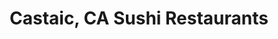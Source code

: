 ---
layout: city
title: Castaic, CA Sushi Restaurants
permalink: /california/castaic/
stateAbbr: CA
stateName: California
cityName: Castaic
---